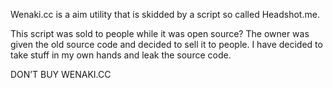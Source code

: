 Wenaki.cc is a aim utility that is skidded by a script so called Headshot.me.

This script was sold to people while it was open source? The owner was given the old source code and decided to sell it to people. I have decided to take stuff in my own hands and leak the source code. 

DON’T BUY WENAKI.CC
